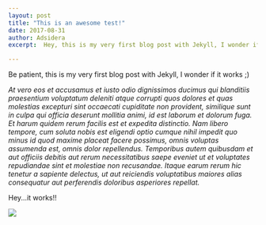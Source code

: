 ```yaml
---
layout: post
title: "This is an awesome test!"
date: 2017-08-31
author: Adsidera
excerpt:  Hey, this is my very first blog post with Jekyll, I wonder if it works ;) At vero eos et accusamus et iusto odio dignissimos ducimus qui blanditiis praesentium voluptatum deleniti atque corrupti quos dolores et quas

---
```


 Be patient, this is my very first blog post with Jekyll, I wonder if it works ;)

 *At vero eos et accusamus et iusto odio dignissimos ducimus qui blanditiis praesentium voluptatum deleniti atque corrupti quos dolores et quas molestias excepturi sint occaecati cupiditate non provident, similique sunt in culpa qui officia deserunt mollitia animi, id est laborum et dolorum fuga. Et harum quidem rerum facilis est et expedita distinctio. Nam libero tempore, cum soluta nobis est eligendi optio cumque nihil impedit quo minus id quod maxime placeat facere possimus, omnis voluptas assumenda est, omnis dolor repellendus. Temporibus autem quibusdam et aut officiis debitis aut rerum necessitatibus saepe eveniet ut et voluptates repudiandae sint et molestiae non recusandae. Itaque earum rerum hic tenetur a sapiente delectus, ut aut reiciendis voluptatibus maiores alias consequatur aut perferendis doloribus asperiores repellat.*


Hey...it works!!


<img class="img img-responsive img-rounded" src="{{site.url}}/post_images/itworks.gif">
